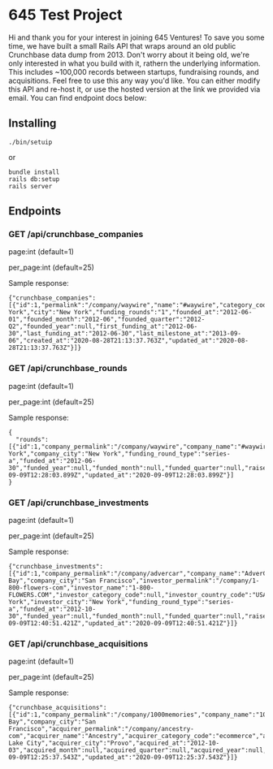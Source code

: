 # 645 Test Project

Hi and thank you for your interest in joining 645 Ventures! To save you some time, we have built a small Rails API that wraps around an old public Crunchbase data dump from 2013. Don't worry about it being old, we're only interested in what you build with it, rathern the underlying information. This includes ~100,000 records between startups, fundraising rounds, and acquisitions. Feel free to use this any way you'd like. You can either modify this API and re-host it, or use the hosted version at the link we provided via email. You can find endpoint docs below:

## Installing
```
./bin/setuip
```

or 

```
bundle install
rails db:setup
rails server
```

## Endpoints

### GET /api/crunchbase_companies

page:int (default=1)

per_page:int (default=25)

Sample response:

```
{"crunchbase_companies":[{"id":1,"permalink":"/company/waywire","name":"#waywire","category_code":"news","funding_total_usd":"1750000.0","status":"operating","country_code":"USA","state_code":"NY","region":"New York","city":"New York","funding_rounds":"1","founded_at":"2012-06-01","founded_month":"2012-06","founded_quarter":"2012-Q2","founded_year":null,"first_funding_at":"2012-06-30","last_funding_at":"2012-06-30","last_milestone_at":"2013-09-06","created_at":"2020-08-28T21:13:37.763Z","updated_at":"2020-08-28T21:13:37.763Z"}]}
```

### GET /api/crunchbase_rounds

page:int (default=1)

per_page:int (default=25)

Sample response:

```
{
  "rounds": [{"id":1,"company_permalink":"/company/waywire","company_name":"#waywire","company_category_code":"news","company_country_code":"USA","company_state_code":"NY","company_region":"New York","company_city":"New York","funding_round_type":"series-a","funded_at":"2012-06-30","funded_year":null,"funded_month":null,"funded_quarter":null,"raised_amount_usd":"1750000.0","created_at":"2020-09-09T12:28:03.899Z","updated_at":"2020-09-09T12:28:03.899Z"}]
}
```

### GET /api/crunchbase_investments

page:int (default=1)

per_page:int (default=25)

Sample response:

```
{"crunchbase_investments":[{"id":1,"company_permalink":"/company/advercar","company_name":"AdverCar","company_category_code":"advertising","company_country_code":"USA","company_state_code":"CA","company_region":"SF Bay","company_city":"San Francisco","investor_permalink":"/company/1-800-flowers-com","investor_name":"1-800-FLOWERS.COM","investor_category_code":null,"investor_country_code":"USA","investor_state_code":"NY","investor_region":"New York","investor_city":"New York","funding_round_type":"series-a","funded_at":"2012-10-30","funded_year":null,"funded_month":null,"funded_quarter":null,"raised_amount_usd":"2000000.0","created_at":"2020-09-09T12:40:51.421Z","updated_at":"2020-09-09T12:40:51.421Z"}]}
```

### GET /api/crunchbase_acquisitions

page:int (default=1)

per_page:int (default=25)

Sample response:

```
{"crunchbase_acquisitions":[{"id":1,"company_permalink":"/company/1000memories","company_name":"1000memories","company_category_code":"web","company_country_code":"USA","company_state_code":"CA","company_region":"SF Bay","company_city":"San Francisco","acquirer_permalink":"/company/ancestry-com","acquirer_name":"Ancestry","acquirer_category_code":"ecommerce","acquirer_country_code":"USA","acquirer_state_code":"UT","acquirer_region":"Salt Lake City","acquirer_city":"Provo","acquired_at":"2012-10-03","acquired_month":null,"acquired_quarter":null,"acquired_year":null,"price_amount":null,"price_currency_code":"USD","created_at":"2020-09-09T12:25:37.543Z","updated_at":"2020-09-09T12:25:37.543Z"}]}
```

